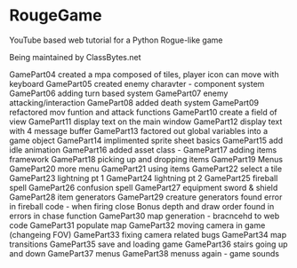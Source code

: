 # RougeGame
YouTube based web tutorial for a Python Rogue-like game

Being maintained by ClassBytes.net

GamePart04  created a mpa composed of tiles, player icon can move with keyboard
GamePart05  created enemy charavter - component system
GamePart06  adding turn based system
GamePart07  enemy attacking/interaction
GamePart08  added death system
GamePart09  refactored mov funtion and attack functions
GamePart10  create a field of view
GamePart11  display text on the main window
GamePart12  display text with 4 message buffer
GamePart13  factored out global variables into a game object
GamePart14  implimented sprite sheet basics
GamePart15  add idle animation
GamePart16  added asset class -
GamePart17  adding items framework
GamePart18  picking up and dropping items
GamePart19  Menus
GamePart20  more menu
GamePart21  using items
GamePart22  select a tile
GamePart23  lightning pt 1
GamePart24  lightning pt 2
GamePart25  fireball spell
GamePart26  confusion spell
GamePart27  equipment sword & shield
GamePart28  item generators
GamePart29  creature generators found error in fireball code - when firing close
Bonus       depth and draw order found in errors in chase function
GamePart30  map generation - bracncehd to web code
GamePart31  populate map
GamePart32  moving camera in game (changeing FOV)
GamePart33  fixing camera related bugs
GamePart34  map transitions
GamePart35  save and loading game
GamePart36  stairs going up and down
GamePart37  menus
GamePart38  menuss again - game sounds
